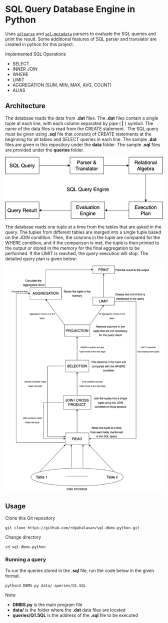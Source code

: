 # SQL Query Database Engine in Python

Uses [`sqlparse`](https://github.com/andialbrecht/sqlparse) and [`sql-metadata`](https://github.com/macbre/sql-metadata) parsers to evaluate the SQL queries and print the result. Some additional features of SQL parser and translator are created in python for this project.

Implemented SQL Operations
- SELECT
- INNER JOIN
- WHERE
- LIMIT
- AGGREGATION (SUM, MIN, MAX, AVG, COUNT)
- ALIAS

## Architecture

The database reads the data from **.dat** files. The **.dat** files contain a single tuple at each line, with each column separated by pipe ( **|** ) symbol. The name of the data files is read from the CREATE statement.  The SQL query must be given using **.sql** file that consists of CREATE statements at the beginning for all tables and SELECT queries in each line. The sample **.dat** files are given in this repository under the **data** folder. The sample **.sql** files are provided under the **queries** folder.

![alt text](https://github.com/rdpahalavan/sql-dbms-python/blob/main/images/SQL%20Query%20Engine.png)

The database reads one tuple at a time from the tables that are asked in the query. The tuples from different tables are merged into a single tuple based on the JOIN condition. Then, the columns in the tuple are compared for the WHERE condition, and if the comparison is met, the tuple is then printed to the output or stored in the memory for the final aggregation to be performed. If the LIMIT is reached, the query execution will stop. The detailed query plan is given below:

![alt text](https://github.com/rdpahalavan/sql-dbms-python/blob/main/images/Relational%20Algebra%20Tree.png)

## Usage

Clone this Git repository

```
git clone https://github.com/rdpahalavan/sql-dbms-python.git
```

Change directory

```
cd sql-dbms-python
```

### Running a query

To run the queries stored in the **.sql** file, run the code below in the given format.

```
python3 DBMS.py data/ queries/Q1.SQL
```

Note:
- **DMBS.py** is the main program file
- **data/** is the folder where the **.dat** data files are located
- **queries/Q1.SQL** is the address of the **.sql** file to be executed


